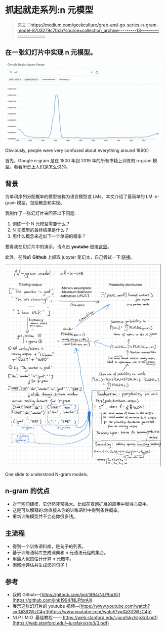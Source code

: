 # 抓起就走系列:n 元模型

> 原文：<https://medium.com/geekculture/grab-and-go-series-n-gram-model-8703279c70cb?source=collection_archive---------13----------------------->

## 在一张幻灯片中实现 n 元模型。

![](img/f354a605c9b69a2e123789989a21cda2.png)

Obviously, people were very confused about everything around 1860:)

首先，Google n-gram 是在 1500 年到 2019 年的所有书籍上训练的 n-gram 模型。看看历史上人们是怎么说的。

## 背景

为单词序列分配概率的模型被称为语言模型或 LMs。本文介绍了最简单的 LM: n-gram 模型，包括概念和实现。

我制作了一张幻灯片来回答以下问题:

1.  训练一个 N 元模型需要什么？
2.  N 元模型的最终结果是什么？
3.  用什么概念来近似下一个单词的概率？

要看我在幻灯片中的演示，请点击 **youtube** 链接[这里](https://www.youtube.com/watch?v=lQi3lGWzC4g)。

此外，在我的 **Github** 上抓取 jupyter 笔记本，自己尝试一下:[链接](https://github.com/jink1994/NLPforAll)。

![](img/dc0d700d7307e70a470871402a7f1d83.png)

One slide to understand N-gram models.

## n-gram 的优点

*   对于短句建模，它仍然非常强大。比如在[查询扩展](https://en.wikipedia.org/wiki/Query_expansion)的应用中就得心应手。
*   这是可以解释的:你直接从你的训练语料中得到条件概率。
*   重新训练模型并不会花你很多钱。

## 主流程

*   得到一个训练语料库，是句子的列表。
*   基于训练语料库生成词典和 n 元语法元组的集合。
*   用最大似然估计计算 n 元概率。
*   困惑地评估并生成您的句子！

## 参考

*   我的 Github—[https://github.com/jink1994/NLPforAll](https://github.com/jink1994/NLPforAll)
*   展示这张幻灯片的 youtube 视频—[https://www.youtube.com/watch?v=lQi3lGWzC4g](https://www.youtube.com/watch?v=lQi3lGWzC4g)
*   NLP I.M.O .最佳教程——[https://web.stanford.edu/~jurafsky/slp3/3.pdf](https://web.stanford.edu/~jurafsky/slp3/3.pdf)